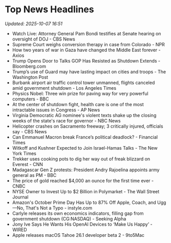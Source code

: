 # Top News Headlines

_Updated: 2025-10-07 16:51_

- Watch Live: Attorney General Pam Bondi testifies at Senate hearing on oversight of DOJ - CBS News
- Supreme Court weighs conversion therapy in case from Colorado - NPR
- How two years of war in Gaza have changed the Middle East forever - Axios
- Trump Opens Door to Talks GOP Has Resisted as Shutdown Extends - Bloomberg.com
- Trump’s use of Guard may have lasting impact on cities and troops - The Washington Post
- Burbank airport air traffic control tower unmanned, flights canceled amid government shutdown - Los Angeles Times
- Physics Nobel: Three win prize for paving way for very powerful computers - BBC
- At the center of shutdown fight, health care is one of the most intractable issues in Congress - AP News
- Virginia Democratic AG nominee's violent texts shake up the closing weeks of the state's race for governor - NBC News
- Helicopter crashes on Sacramento freeway; 3 critically injured, officials say - CBS News
- Can Emmanuel Macron break France’s political deadlock? - Financial Times
- Witkoff and Kushner Expected to Join Israel-Hamas Talks - The New York Times
- Trekker uses cooking pots to dig her way out of freak blizzard on Everest - CNN
- Madagascar Gen Z protests: President Andry Rajoelina appoints army general as PM - BBC
- The price of gold reached $4,000 an ounce for the first time ever - CNBC
- NYSE Owner to Invest Up to $2 Billion in Polymarket - The Wall Street Journal
- Amazon's October Prime Day Has Up to 87% Off Apple, Coach, and Ugg—No, That's Not a Typo - instyle.com
- Carlyle releases its own economics indicators, filling gap from government shutdown (CG:NASDAQ) - Seeking Alpha
- Jony Ive Says He Wants His OpenAI Devices to ‘Make Us Happy’ - WIRED
- Apple releases macOS Tahoe 26.1 developer beta 2 - 9to5Mac
